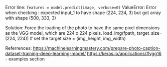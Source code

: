 Error line:
`features = model.predict(image, verbose=0)`
ValueError: Error when checking : expected input_1 to have shape (224, 224, 3) but got array with shape (500, 333, 3)

Solution:
Force the loading of the photo to have the same pixel dimensions as the VGG model, which are 224 x 224 pixels.
load_img(fpath, target_size=(224, 224))     # set the target size = (img_height, img_width)

Referrences:
https://machinelearningmastery.com/prepare-photo-caption-dataset-training-deep-learning-model/
https://keras.io/applications/#vgg16 - examples section


